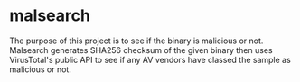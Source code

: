 # malsearch
The purpose of this project is to see if the binary is malicious or not. Malsearch generates SHA256 checksum of the given binary then uses VirusTotal's public API to see if any AV vendors have classed the sample as malicious or not.
